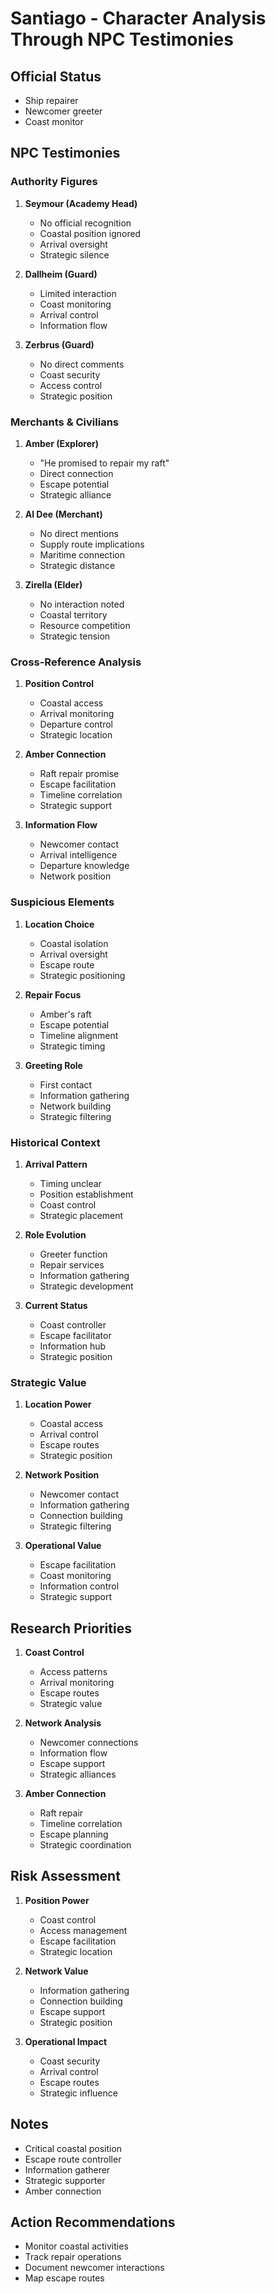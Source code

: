 # Santiago - Character Analysis Through NPC Testimonies

## Official Status
- Ship repairer
- Newcomer greeter
- Coast monitor

## NPC Testimonies

### Authority Figures

1. **Seymour (Academy Head)**
   - No official recognition
   - Coastal position ignored
   - Arrival oversight
   - Strategic silence

2. **Dallheim (Guard)**
   - Limited interaction
   - Coast monitoring
   - Arrival control
   - Information flow

3. **Zerbrus (Guard)**
   - No direct comments
   - Coast security
   - Access control
   - Strategic position

### Merchants & Civilians

1. **Amber (Explorer)**
   - "He promised to repair my raft"
   - Direct connection
   - Escape potential
   - Strategic alliance

2. **Al Dee (Merchant)**
   - No direct mentions
   - Supply route implications
   - Maritime connection
   - Strategic distance

3. **Zirella (Elder)**
   - No interaction noted
   - Coastal territory
   - Resource competition
   - Strategic tension

### Cross-Reference Analysis

1. **Position Control**
   - Coastal access
   - Arrival monitoring
   - Departure control
   - Strategic location

2. **Amber Connection**
   - Raft repair promise
   - Escape facilitation
   - Timeline correlation
   - Strategic support

3. **Information Flow**
   - Newcomer contact
   - Arrival intelligence
   - Departure knowledge
   - Network position

### Suspicious Elements

1. **Location Choice**
   - Coastal isolation
   - Arrival oversight
   - Escape route
   - Strategic positioning

2. **Repair Focus**
   - Amber's raft
   - Escape potential
   - Timeline alignment
   - Strategic timing

3. **Greeting Role**
   - First contact
   - Information gathering
   - Network building
   - Strategic filtering

### Historical Context

1. **Arrival Pattern**
   - Timing unclear
   - Position establishment
   - Coast control
   - Strategic placement

2. **Role Evolution**
   - Greeter function
   - Repair services
   - Information gathering
   - Strategic development

3. **Current Status**
   - Coast controller
   - Escape facilitator
   - Information hub
   - Strategic position

### Strategic Value

1. **Location Power**
   - Coastal access
   - Arrival control
   - Escape routes
   - Strategic position

2. **Network Position**
   - Newcomer contact
   - Information gathering
   - Connection building
   - Strategic filtering

3. **Operational Value**
   - Escape facilitation
   - Coast monitoring
   - Information control
   - Strategic support

## Research Priorities

1. **Coast Control**
   - Access patterns
   - Arrival monitoring
   - Escape routes
   - Strategic value

2. **Network Analysis**
   - Newcomer connections
   - Information flow
   - Escape support
   - Strategic alliances

3. **Amber Connection**
   - Raft repair
   - Timeline correlation
   - Escape planning
   - Strategic coordination

## Risk Assessment

1. **Position Power**
   - Coast control
   - Access management
   - Escape facilitation
   - Strategic location

2. **Network Value**
   - Information gathering
   - Connection building
   - Escape support
   - Strategic position

3. **Operational Impact**
   - Coast security
   - Arrival control
   - Escape routes
   - Strategic influence

## Notes
- Critical coastal position
- Escape route controller
- Information gatherer
- Strategic supporter
- Amber connection

## Action Recommendations
- Monitor coastal activities
- Track repair operations
- Document newcomer interactions
- Map escape routes 